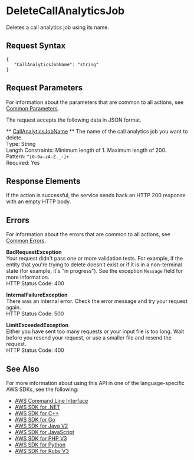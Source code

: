 # DeleteCallAnalyticsJob<a name="API_DeleteCallAnalyticsJob"></a>

Deletes a call analytics job using its name\.

## Request Syntax<a name="API_DeleteCallAnalyticsJob_RequestSyntax"></a>

```
{
   "CallAnalyticsJobName": "string"
}
```

## Request Parameters<a name="API_DeleteCallAnalyticsJob_RequestParameters"></a>

For information about the parameters that are common to all actions, see [Common Parameters](CommonParameters.md)\.

The request accepts the following data in JSON format\.

 ** [CallAnalyticsJobName](#API_DeleteCallAnalyticsJob_RequestSyntax) **   <a name="transcribe-DeleteCallAnalyticsJob-request-CallAnalyticsJobName"></a>
The name of the call analytics job you want to delete\.  
Type: String  
Length Constraints: Minimum length of 1\. Maximum length of 200\.  
Pattern: `^[0-9a-zA-Z._-]+`   
Required: Yes

## Response Elements<a name="API_DeleteCallAnalyticsJob_ResponseElements"></a>

If the action is successful, the service sends back an HTTP 200 response with an empty HTTP body\.

## Errors<a name="API_DeleteCallAnalyticsJob_Errors"></a>

For information about the errors that are common to all actions, see [Common Errors](CommonErrors.md)\.

 **BadRequestException**   
Your request didn't pass one or more validation tests\. For example, if the entity that you're trying to delete doesn't exist or if it is in a non\-terminal state \(for example, it's "in progress"\)\. See the exception `Message` field for more information\.  
HTTP Status Code: 400

 **InternalFailureException**   
There was an internal error\. Check the error message and try your request again\.  
HTTP Status Code: 500

 **LimitExceededException**   
Either you have sent too many requests or your input file is too long\. Wait before you resend your request, or use a smaller file and resend the request\.  
HTTP Status Code: 400

## See Also<a name="API_DeleteCallAnalyticsJob_SeeAlso"></a>

For more information about using this API in one of the language\-specific AWS SDKs, see the following:
+  [AWS Command Line Interface](https://docs.aws.amazon.com/goto/aws-cli/transcribe-2017-10-26/DeleteCallAnalyticsJob) 
+  [AWS SDK for \.NET](https://docs.aws.amazon.com/goto/DotNetSDKV3/transcribe-2017-10-26/DeleteCallAnalyticsJob) 
+  [AWS SDK for C\+\+](https://docs.aws.amazon.com/goto/SdkForCpp/transcribe-2017-10-26/DeleteCallAnalyticsJob) 
+  [AWS SDK for Go](https://docs.aws.amazon.com/goto/SdkForGoV1/transcribe-2017-10-26/DeleteCallAnalyticsJob) 
+  [AWS SDK for Java V2](https://docs.aws.amazon.com/goto/SdkForJavaV2/transcribe-2017-10-26/DeleteCallAnalyticsJob) 
+  [AWS SDK for JavaScript](https://docs.aws.amazon.com/goto/AWSJavaScriptSDK/transcribe-2017-10-26/DeleteCallAnalyticsJob) 
+  [AWS SDK for PHP V3](https://docs.aws.amazon.com/goto/SdkForPHPV3/transcribe-2017-10-26/DeleteCallAnalyticsJob) 
+  [AWS SDK for Python](https://docs.aws.amazon.com/goto/boto3/transcribe-2017-10-26/DeleteCallAnalyticsJob) 
+  [AWS SDK for Ruby V3](https://docs.aws.amazon.com/goto/SdkForRubyV3/transcribe-2017-10-26/DeleteCallAnalyticsJob) 